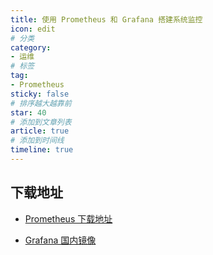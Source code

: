 ```yaml
---
title: 使用 Prometheus 和 Grafana 搭建系统监控  
icon: edit
# 分类  
category:
- 运维
# 标签
tag:
- Prometheus
sticky: false
# 排序越大越靠前
star: 40  
# 添加到文章列表
article: true
# 添加到时间线 
timeline: true
---
```



## 下载地址

- [Prometheus 下载地址](https://prometheus.io/download/)

- [Grafana 国内镜像](https://mirrors.huaweicloud.com/grafana/)
